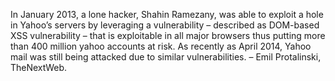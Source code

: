 In January 2013, a lone hacker, Shahin Ramezany, was able to exploit a hole in Yahoo’s servers by leveraging a vulnerability – described as DOM-based XSS vulnerability – that is exploitable in all major browsers thus putting more than 400 million yahoo accounts at risk. As recently as April 2014, Yahoo mail was still being attacked due to similar vulnerabilities. – Emil Protalinski, TheNextWeb.

